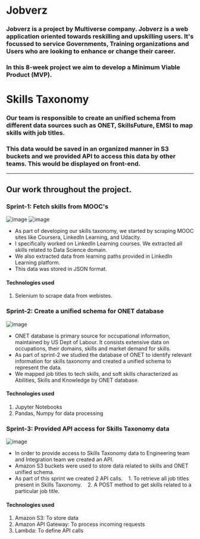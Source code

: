 # **Jobverz**
### Jobverz is a project by **Multiverse** company. Jobverz is a web application oriented towards reskilling and upskilling users. It's focussed to service Governments, Training organizations and Users who are looking to enhance or change their career. 
### In this 8-week project we aim to develop a **Minimum Viable Product (MVP)**.

# **Skills Taxonomy**
### Our team is responsible to create an unified schema from different data sources such as ONET, SkillsFuture, EMSI to map skills with job titles. 
### This data would be saved in an organized manner in S3 buckets and we provided API to access this data by other teams. This would be displayed on front-end.

---

## **Our work throughout the project.**

### Sprint-1: Fetch skills from MOOC's

![image](https://user-images.githubusercontent.com/72140261/121004906-d8c4a380-c7ac-11eb-813c-d740bf887b3c.png)
![image](https://user-images.githubusercontent.com/72140261/121007828-e4659980-c7af-11eb-9c40-e57a407b1092.png)

- As part of developing our skills taxonomy, we started by scraping MOOC sites like Coursera, LinkedIn Learning, and Udacity.
- I specifically worked on LinkedIn Learning courses. We extracted all skills related to Data Science domain. 
- We also extracted data from learning paths provided in LinkedIn Learning platform. 
- This data was stored in JSON format.

#### Technologies used
1. Selenium to scrape data from webistes.

### Sprint-2: Create a unified schema for ONET database

![image](https://user-images.githubusercontent.com/72140261/121005164-25a87a00-c7ad-11eb-87f9-7f4c92d88206.png)

- ONET database is primary source for occupational information, maintained by US Dept of Labour. It consists extensive data on occupations, their domains, skills and market demand for skills. 
- As part of sprint-2 we studied the database of ONET to identify relevant information for skills taxonomy and created a unified schema to represent the data. 
- We mapped job titles to tech skills, and soft skills characterized as Abilities, Skills and Knowledge by ONET database.

#### Technologies used
1. Jupyter Notebooks
2. Pandas, Numpy for data processing

### Sprint-3: Provided API access for Skills Taxonomy data
![image](https://user-images.githubusercontent.com/72140261/121008732-f136bd00-c7b0-11eb-87e7-cdac5232eafd.png)

- In order to provide access to Skills Taxonomy data to Engineering team and Integration team we created an API. 
- Amazon S3 buckets were used to store data related to skills and ONET unified schema.
- As part of this sprint we created 2 API calls. 
&nbsp;&nbsp; 1. To retrieve all job titles present in Skills Taxonomy.
&nbsp;&nbsp; 2. A POST method to get skills related to a particular job title.

#### Technologies used
1. Amazon S3: To store data
2. Amazon API Gateway: To process incoming requests
3. Lambda: To define API calls
